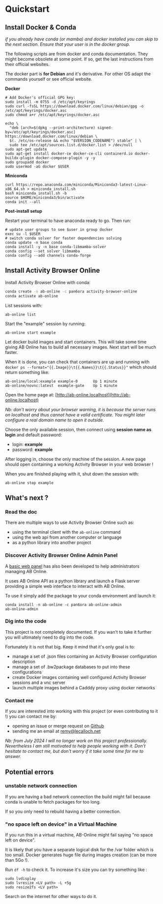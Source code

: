 # Quickstart

## Install Docker & Conda

_if you already have conda (or mamba) and docker installed you can skip to the next section. Ensure that your user is in the docker group._

The following scripts are from docker and conda documentation. They might become obsolete at some point. If so, get the last instructions from their official websites.

The docker part is **for Debian** and it's derivative. For other OS adapt the commands yourself or see official website.

**Docker**

```
# Add Docker's official GPG key:
sudo install -m 0755 -d /etc/apt/keyrings
sudo curl -fsSL https://download.docker.com/linux/debian/gpg -o /etc/apt/keyrings/docker.asc
sudo chmod a+r /etc/apt/keyrings/docker.asc

echo \
  "deb [arch=$(dpkg --print-architecture) signed-by=/etc/apt/keyrings/docker.asc] https://download.docker.com/linux/debian \
  $(. /etc/os-release && echo "$VERSION_CODENAME") stable" | \
  sudo tee /etc/apt/sources.list.d/docker.list > /dev/null
sudo apt-get update
sudo apt-get install docker-ce docker-ce-cli containerd.io docker-buildx-plugin docker-compose-plugin -y -y
sudo groupadd docker
sudo usermod -aG docker $USER
```

**Miniconda**

```
curl https://repo.anaconda.com/miniconda/Miniconda3-latest-Linux-x86_64.sh > miniconda_install.sh
bash miniconda_install.sh -b
source $HOME/miniconda3/bin/activate
conda init --all
```

**Post-install setup**

Restart your terminal to have anaconda ready to go. Then run:

```
# update user groups to see $user in group docker
exec su -l $USER
# switch conda solver for faster dependencies solving
conda update -n base conda
conda install -y -n base conda-libmamba-solver
conda config --set solver libmamba
conda config --add channels conda-forge
```

## Install Activity Browser Online

Install Activity Browser Online with conda:

```bash
conda create -n ab-online -c pan6ora activity-browser-online
conda activate ab-online
```

List sessions with:

```
ab-online list
```

Start the "example" session by running:

```
ab-online start example
```

Let docker build images and start containers. This will take some time giving AB Online has to build all necessary images. Next start will be much faster.

When it is done, you can check that containers are up and running with `docker ps --format="{{.Image}}\t{{.Names}}\t{{.Status}}"` which should return something like:

```
ab-online/local:example	example-0       Up 1 minute
ab-online/novnc:latest	example-gate    Up 1 minute
```

Open the home page at: [http://ab-online.localhost](http://ab-online.localhost)

_Nb: don't worry about your browser warning, it is because the server runs on localhost and thus cannot have a valid certificate. You might later configure a real domain name to open it outside._

Choose the only available session, then connect using **session name as login** and default password:

- login: **example**
- password: **example**

After logging in, choose the only machine of the session. A new page should open containing a working Activity Browser in your web browser !

When you are finished playing with it, shut down the session with:

```
ab-online stop example
```

## What's next ?

### Read the doc

There are multiple ways to use Activity Browser Online such as:

- using the terminal client with the `ab-online` command
- using the web api from another computer or language
- as a python library into another project

### Discover Activity Browser Online Admin Panel

A [basic web panel](https://github.com/Pan6ora/ab-online-admin) has also been developed to help administrators managing AB Online.

It uses AB Online API as a python library and launch a Flask server providing a simple web interface to interact with AB Online.

To use it simply add the package to your conda environment and launch it:

```
conda install -n ab-online -c pan6ora ab-online-admin
ab-online-admin
```

### Dig into the code

This project is not completely documented. If you wan't to take it further you will ultimately need to dig into the code.

Fortunately it is not that big. Keep it mind that it's only goal is to:

- manage a set of .json files containing an Activity Browser configuration description
- manage a set of .bw2package databases to put into these configurations
- create Docker images containing well configured Activity Browser sessions and a vnc server
- launch multiple images behind a Cadddy proxy using docker networks

### Contact me

If you are interested into working with this project (or even contributing to it !) you can contact me by:

- opening an issue or merge request on [Github](https://github.com/Pan6ora/activity-browser-online)
- sending me an email at [remy@lecalloch.net](mailto:remy@lecalloch.net)

_Nb: from July 2024 I will no longer work on this project professionally. Nevertheless I am still motivated to help people working with it. Don't hesitate to contact me, but don't worry if it take some time for me to answer._

## Potential errors

### unstable network connection

If you are having a bad network connection the build might fail because conda is unable to fetch packages for too long.

If so you only need to rebuild having a better connection.

### "no space left on device" in a Virtual Machine

If you run this in a virtual machine, AB-Online might fail saying "no space left on device".

It is likely that you have a separate logical disk for the /var folder which is too small. Docker generates huge file during images creation (can be more than 5Go !).

Run `df -h` to check it.
To increase it's size you can try something like :

```
sudo lvdisplay
sudo lvresize <LV path> -L +5g
sudo resize2fs <LV path>
```

Search on the internet for other ways to do it.

